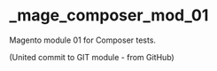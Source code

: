 _mage_composer_mod_01
=====================

Magento module 01 for Composer tests.

(United commit to GIT module - from GitHub)
